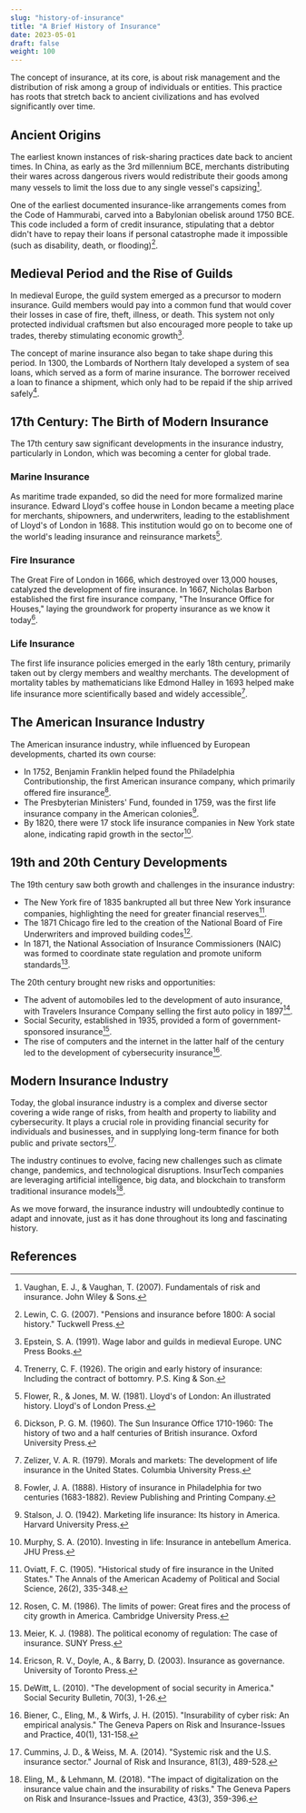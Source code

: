 ```yaml
--- 
slug: "history-of-insurance"
title: "A Brief History of Insurance"
date: 2023-05-01
draft: false 
weight: 100
--- 
```


The concept of insurance, at its core, is about risk management and the distribution of risk among a group of individuals or entities. This practice has roots that stretch back to ancient civilizations and has evolved significantly over time.

## Ancient Origins

The earliest known instances of risk-sharing practices date back to ancient times. In China, as early as the 3rd millennium BCE, merchants distributing their wares across dangerous rivers would redistribute their goods among many vessels to limit the loss due to any single vessel's capsizing[^1].

One of the earliest documented insurance-like arrangements comes from the Code of Hammurabi, carved into a Babylonian obelisk around 1750 BCE. This code included a form of credit insurance, stipulating that a debtor didn't have to repay their loans if personal catastrophe made it impossible (such as disability, death, or flooding)[^2]. 

## Medieval Period and the Rise of Guilds

In medieval Europe, the guild system emerged as a precursor to modern insurance. Guild members would pay into a common fund that would cover their losses in case of fire, theft, illness, or death. This system not only protected individual craftsmen but also encouraged more people to take up trades, thereby stimulating economic growth[^3].

The concept of marine insurance also began to take shape during this period. In 1300, the Lombards of Northern Italy developed a system of sea loans, which served as a form of marine insurance. The borrower received a loan to finance a shipment, which only had to be repaid if the ship arrived safely[^4].

## 17th Century: The Birth of Modern Insurance

The 17th century saw significant developments in the insurance industry, particularly in London, which was becoming a center for global trade.

### Marine Insurance
As maritime trade expanded, so did the need for more formalized marine insurance. Edward Lloyd's coffee house in London became a meeting place for merchants, shipowners, and underwriters, leading to the establishment of Lloyd's of London in 1688. This institution would go on to become one of the world's leading insurance and reinsurance markets[^5].

### Fire Insurance
The Great Fire of London in 1666, which destroyed over 13,000 houses, catalyzed the development of fire insurance. In 1667, Nicholas Barbon established the first fire insurance company, "The Insurance Office for Houses," laying the groundwork for property insurance as we know it today[^6].

### Life Insurance
The first life insurance policies emerged in the early 18th century, primarily taken out by clergy members and wealthy merchants. The development of mortality tables by mathematicians like Edmond Halley in 1693 helped make life insurance more scientifically based and widely accessible[^7].

## The American Insurance Industry

The American insurance industry, while influenced by European developments, charted its own course:

- In 1752, Benjamin Franklin helped found the Philadelphia Contributionship, the first American insurance company, which primarily offered fire insurance[^8].
- The Presbyterian Ministers' Fund, founded in 1759, was the first life insurance company in the American colonies[^9].
- By 1820, there were 17 stock life insurance companies in New York state alone, indicating rapid growth in the sector[^10].

## 19th and 20th Century Developments

The 19th century saw both growth and challenges in the insurance industry:

- The New York fire of 1835 bankrupted all but three New York insurance companies, highlighting the need for greater financial reserves[^11].
- The 1871 Chicago fire led to the creation of the National Board of Fire Underwriters and improved building codes[^12].
- In 1871, the National Association of Insurance Commissioners (NAIC) was formed to coordinate state regulation and promote uniform standards[^13].

The 20th century brought new risks and opportunities:

- The advent of automobiles led to the development of auto insurance, with Travelers Insurance Company selling the first auto policy in 1897[^14].
- Social Security, established in 1935, provided a form of government-sponsored insurance[^15].
- The rise of computers and the internet in the latter half of the century led to the development of cybersecurity insurance[^16].

## Modern Insurance Industry

Today, the global insurance industry is a complex and diverse sector covering a wide range of risks, from health and property to liability and cybersecurity. It plays a crucial role in providing financial security for individuals and businesses, and in supplying long-term finance for both public and private sectors[^17].

The industry continues to evolve, facing new challenges such as climate change, pandemics, and technological disruptions. InsurTech companies are leveraging artificial intelligence, big data, and blockchain to transform traditional insurance models[^18].

As we move forward, the insurance industry will undoubtedly continue to adapt and innovate, just as it has done throughout its long and fascinating history.

## References

[^1]: Vaughan, E. J., & Vaughan, T. (2007). Fundamentals of risk and insurance. John Wiley & Sons.

[^2]: Lewin, C. G. (2007). "Pensions and insurance before 1800: A social history." Tuckwell Press.

[^3]: Epstein, S. A. (1991). Wage labor and guilds in medieval Europe. UNC Press Books.

[^4]: Trenerry, C. F. (1926). The origin and early history of insurance: Including the contract of bottomry. P.S. King & Son.

[^5]: Flower, R., & Jones, M. W. (1981). Lloyd's of London: An illustrated history. Lloyd's of London Press.

[^6]: Dickson, P. G. M. (1960). The Sun Insurance Office 1710-1960: The history of two and a half centuries of British insurance. Oxford University Press.

[^7]: Zelizer, V. A. R. (1979). Morals and markets: The development of life insurance in the United States. Columbia University Press.

[^8]: Fowler, J. A. (1888). History of insurance in Philadelphia for two centuries (1683-1882). Review Publishing and Printing Company.

[^9]: Stalson, J. O. (1942). Marketing life insurance: Its history in America. Harvard University Press.

[^10]: Murphy, S. A. (2010). Investing in life: Insurance in antebellum America. JHU Press.

[^11]: Oviatt, F. C. (1905). "Historical study of fire insurance in the United States." The Annals of the American Academy of Political and Social Science, 26(2), 335-348.

[^12]: Rosen, C. M. (1986). The limits of power: Great fires and the process of city growth in America. Cambridge University Press.

[^13]: Meier, K. J. (1988). The political economy of regulation: The case of insurance. SUNY Press.

[^14]: Ericson, R. V., Doyle, A., & Barry, D. (2003). Insurance as governance. University of Toronto Press.

[^15]: DeWitt, L. (2010). "The development of social security in America." Social Security Bulletin, 70(3), 1-26.

[^16]: Biener, C., Eling, M., & Wirfs, J. H. (2015). "Insurability of cyber risk: An empirical analysis." The Geneva Papers on Risk and Insurance-Issues and Practice, 40(1), 131-158.

[^17]: Cummins, J. D., & Weiss, M. A. (2014). "Systemic risk and the U.S. insurance sector." Journal of Risk and Insurance, 81(3), 489-528.

[^18]: Eling, M., & Lehmann, M. (2018). "The impact of digitalization on the insurance value chain and the insurability of risks." The Geneva Papers on Risk and Insurance-Issues and Practice, 43(3), 359-396.

